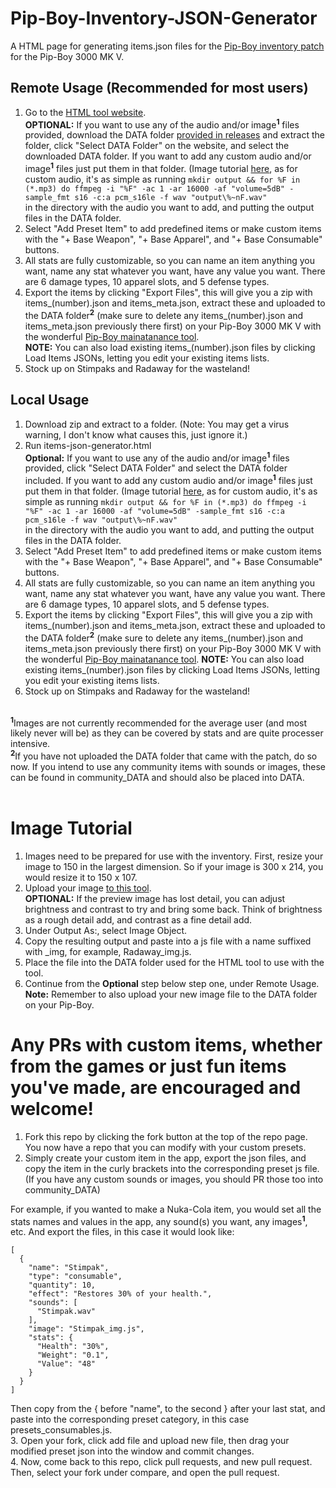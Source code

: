 # Pip-Boy-Inventory-JSON-Generator
A HTML page for generating items.json files for the [Pip-Boy inventory patch](https://github.com/AidanLeeCalamera/Pip-Boy-Inventory-Patch) for the Pip-Boy 3000 MK V.

## Remote Usage (Recommended for most users)
1. Go to the [HTML tool website](https://aidanslab.github.io/Pip-Boy-Inventory-JSON-Generator/index.html).<BR/>
   **OPTIONAL:** If you want to use any of the audio and/or image<sup>**1**</sup> files provided, download the DATA folder [provided in releases](https://github.com/AidansLab/Pip-Boy-Inventory-JSON-Generator/releases/tag/DATA) and extract the folder, click "Select DATA Folder" on the website, and select the downloaded DATA folder. If you want to add any custom audio and/or image<sup>**1**</sup> files just put them in that folder. (Image tutorial [here](#image-tutorial), as for custom audio, it's as simple as running
   `mkdir output && for %F in (*.mp3) do ffmpeg -i "%F" -ac 1 -ar 16000 -af "volume=5dB" -sample_fmt s16 -c:a pcm_s16le -f wav "output\%~nF.wav"`  
   in the directory with the audio you want to add, and putting the output files in the DATA folder.
2. Select "Add Preset Item" to add predefined items or make custom items with the "+ Base Weapon", "+ Base Apparel", and "+ Base Consumable" buttons.
3. All stats are fully customizable, so you can name an item anything you want, name any stat whatever you want, have any value you want. There are 6 damage types, 10 apparel slots, and 5 defense types.  
4. Export the items by clicking "Export Files", this will give you a zip with items_(number).json and items_meta.json, extract these and uploaded to the DATA folder<sup>**2**</sup> (make sure to delete any items_(number).json and items_meta.json previously there first) on your Pip-Boy 3000 MK V with the wonderful [Pip-Boy mainatanance tool](https://pip-boy.com/3000-mk-v/maintenance).<BR/>
   **NOTE:** You can also load existing items_(number).json files by clicking Load Items JSONs, letting you edit your existing items lists.
5. Stock up on Stimpaks and Radaway for the wasteland!


## Local Usage
1. Download zip and extract to a folder. (Note: You may get a virus warning, I don't know what causes this, just ignore it.)  
2. Run items-json-generator.html  
   **Optional:** If you want to use any of the audio and/or image<sup>**1**</sup> files provided, click "Select DATA Folder" and select the DATA folder included. If you want to add any custom audio and/or image<sup>**1**</sup> files just put them in that folder. (Image tutorial [here](#image-tutorial), as for custom audio, it's as simple as running
   `mkdir output && for %F in (*.mp3) do ffmpeg -i "%F" -ac 1 -ar 16000 -af "volume=5dB" -sample_fmt s16 -c:a pcm_s16le -f wav "output\%~nF.wav"`  
   in the directory with the audio you want to add, and putting the output files in the DATA folder.  
5. Select "Add Preset Item" to add predefined items or make custom items with the "+ Base Weapon", "+ Base Apparel", and "+ Base Consumable" buttons.
6. All stats are fully customizable, so you can name an item anything you want, name any stat whatever you want, have any value you want. There are 6 damage types, 10 apparel slots, and 5 defense types.  
7. Export the items by clicking "Export Files", this will give you a zip with items_(number).json and items_meta.json, extract these and uploaded to the DATA folder<sup>**2**</sup> (make sure to delete any items_(number).json and items_meta.json previously there first) on your Pip-Boy 3000 MK V with the wonderful [Pip-Boy mainatanance tool](https://pip-boy.com/3000-mk-v/maintenance).
   **NOTE:** You can also load existing items_(number).json files by clicking Load Items JSONs, letting you edit your existing items lists.
9. Stock up on Stimpaks and Radaway for the wasteland!

\
<sup>**1**</sup>Images are not currently recommended for the average user (and most likely never will be) as they can be covered by stats and are quite processer intensive.<br/>
<sup>**2**</sup>If you have not uploaded the DATA folder that came with the patch, do so now. If you intend to use any community items with sounds or images, these can be found in community_DATA and should also be placed into DATA.
<br/>
<br/>

# Image Tutorial
1. Images need to be prepared for use with the inventory. First, resize your image to 150 in the largest dimension. So if your image is 300 x 214, you would resize it to 150 x 107.
2. Upload your image [to this tool](https://www.espruino.com/Image%20Converter).</BR>
   **OPTIONAL:** If the preview image has lost detail, you can adjust brightness and contrast to try and bring some back. Think of brightness as a rough detail add, and contrast as a fine detail add.
3. Under Output As:, select Image Object.
4. Copy the resulting output and paste into a js file with a name suffixed with _img, for example, Radaway_img.js.
5. Place the file into the DATA folder used for the HTML tool to use with the tool.
6. Continue from the **Optional** step below step one, under Remote Usage.<BR/>
   **Note:** Remember to also upload your new image file to the DATA folder on your Pip-Boy.

# Any PRs with custom items, whether from the games or just fun items you've made, are encouraged and welcome!
1. Fork this repo by clicking the fork button at the top of the repo page. You now have a repo that you can modify with your custom presets.
3. Simply create your custom item in the app, export the json files, and copy the item in the curly brackets into the corresponding preset js file. (If you have any custom sounds or images, you should PR those too into community_DATA)<br/>

For example, if you wanted to make a Nuka-Cola item, you would set all the stats names and values in the app, any sound(s) you want, any images<sup>**1**</sup>, etc. And export the files, in this case it would look like:
```
[
  {
    "name": "Stimpak",
    "type": "consumable",
    "quantity": 10,
    "effect": "Restores 30% of your health.",
    "sounds": [
      "Stimpak.wav"
    ],
    "image": "Stimpak_img.js",
    "stats": {
      "Health": "30%",
      "Weight": "0.1",
      "Value": "48"
    }
  }
]
```
Then copy from the { before "name", to the second } after your last stat, and paste into the corresponding preset category, in this case presets_consumables.js.<BR/>
3. Open your fork, click add file and upload new file, then drag your modified preset json into the window and commit changes.<BR/>
4. Now, come back to this repo, click pull requests, and new pull request. Then, select your fork under compare, and open the pull request.
